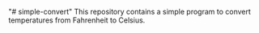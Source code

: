 "# simple-convert" 
This repository contains a simple program to convert temperatures from Fahrenheit to Celsius.
